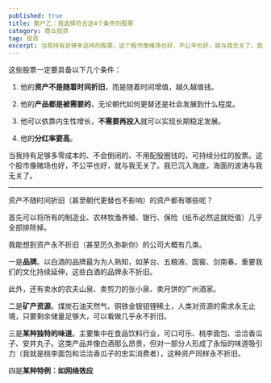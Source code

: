 ```yaml
---
published: true
title: 散户乙：我选择符合这4个条件的股票
category: 商业投资
tag: 投资
excerpt: 当我持有足够多这样的股票，这个股市像赌场也好，不公平也好，就与我无关了。我已沉入海底，海面的波涛与我无关了。
---
```

这些股票一定要具备以下几个条件：

1. 他的**资产不是随着时间折旧**，而是随着时间增值，越久越值钱。

2. 他的**产品都是被需要的**，无论朝代如何更替还是社会发展到什么程度。

3. 他可以依靠内生性增长，**不需要再投入**就可以实现长期稳定发展。

4. 他的**分红率要高**。

当我持有足够多零成本的、不会倒闭的、不用配股圈钱的，可持续分红的股票。这个股市像赌场也好，不公平也好，就与我无关了。我已沉入海底，海面的波涛与我无关了。

------
资产不随时间折旧（甚至朝代更替也不影响）的资产都有哪些呢？

首先可以将所有的制造业、农林牧渔养殖、银行、保险（纸币必然这就贬值）几乎全部排除掉。

我能想到资产永不折旧（甚至历久弥新你）的公司大概有几类。

一是**品牌**。以白酒的品牌最为为人熟知，如茅台、五粮液、国窖、剑南春。重要我们的文化持续延伸，这些白酒的品牌永不折旧。

此外，还有卖水的农夫山泉、卖剪刀的张小泉、卖月饼的广州酒家。

二是**矿产资源**。煤炭石油天然气、铜铁金银钼锂稀土，人类对资源的需求永无止境，只要剩余储量足够大，可以看做几乎永不折旧。

三是**某种独特的味道**。主要集中在食品饮料行业，可口可乐、桃李面包、洽洽香瓜子、安井丸子。这类产品并像白酒那么昂贵，但对一部分人形成了永恒的味道吸引力（我就是桃李面包和洽洽香瓜子的忠实消费者），这种资产同样永不折旧。

四是**某种特例：如网络效应**
